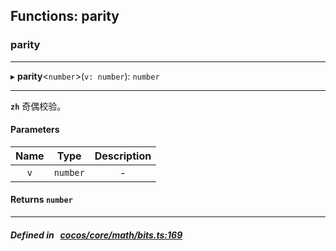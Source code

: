 ## Functions: parity

### parity


___
▸ **parity**<`number`\>(`v: number`): `number`
___


**`zh`** 奇偶校验。




#### Parameters

| Name | Type | Description |
| :------: | :------: | :------: |
| `v` | `number` | - |

#### Returns `number` 
___


##### Defined in &nbsp;   [cocos/core/math/bits.ts:169](https://github.com/cocos-creator/engine/blob/c7bf6b8a9/cocos/core/math/bits.ts#L169)&nbsp;
